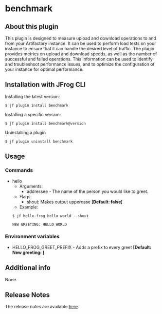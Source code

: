 # benchmark

## About this plugin
This plugin is designed to measure upload and download operations to and from your Artifactory instance. It can be used to perform load tests on your instance to ensure that it can handle the desired level of traffic. The plugin provides metrics on upload and download speeds, as well as the number of successful and failed operations. This information can be used to identify and troubleshoot performance issues, and to optimize the configuration of your instance for optimal performance.

## Installation with JFrog CLI
Installing the latest version:

`$ jf plugin install benchmark`

Installing a specific version:

`$ jf plugin install benchmark@version`

Uninstalling a plugin

`$ jf plugin uninstall benchmark`

## Usage
### Commands
* hello
    - Arguments:
        - addressee - The name of the person you would like to greet.
    - Flags:
        - shout: Makes output uppercase **[Default: false]**
    - Example:
    ```
  $ jf hello-frog hello world --shout
  
  NEW GREETING: HELLO WORLD
  ```

### Environment variables
* HELLO_FROG_GREET_PREFIX - Adds a prefix to every greet **[Default: New greeting: ]**

## Additional info
None.

## Release Notes
The release notes are available [here](RELEASE.md).
